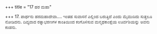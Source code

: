 +++
title = "17 ಹರ ಮಹಾ"

+++
17. ಪಾರ್ಥನು ಹರಮಹಾದೇವಾ.... ಇಂತಹ ಸುವಾಸನೆ ಎಲ್ಲಿಂದ ಬರುತ್ತಿದೆ ಎಂದು ಮೈಮುರಿದು ಸುತ್ತಲೂ ನೋಡಿದನು. ದಿವ್ಯವಾದ ರತ್ನಾಭರಣಗಳ ಕಾಂತಿಯಿಂದ ಕಂಗೊಳಿಸುವ ಮನ್ಮಥಕಾಂಕ್ಷೆಯ ಊರ್ವಶಿಯನ್ನು ಅವನು ಕಂಡನು.